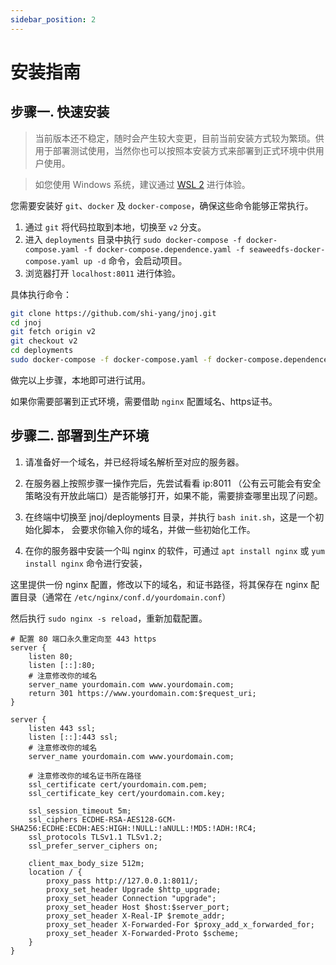 ```yaml
---
sidebar_position: 2
---
```

# 安装指南

## 步骤一. 快速安装

> 当前版本还不稳定，随时会产生较大变更，目前当前安装方式较为繁琐。供用于部署测试使用，当然你也可以按照本安装方式来部署到正式环境中供用户使用。

> 如您使用 Windows 系统，建议通过 [WSL 2](https://learn.microsoft.com/en-us/windows/wsl/install) 进行体验。

您需要安装好 `git`、`docker` 及 `docker-compose`，确保这些命令能够正常执行。

1. 通过 `git` 将代码拉取到本地，切换至 `v2` 分支。
2. 进入 `deployments` 目录中执行 `sudo docker-compose -f docker-compose.yaml -f docker-compose.dependence.yaml -f seaweedfs-docker-compose.yaml up -d` 命令，会启动项目。
3. 浏览器打开 `localhost:8011` 进行体验。

具体执行命令：

```bash
git clone https://github.com/shi-yang/jnoj.git
cd jnoj
git fetch origin v2
git checkout v2
cd deployments
sudo docker-compose -f docker-compose.yaml -f docker-compose.dependence.yaml -f seaweedfs-docker-compose.yaml up -d
```

做完以上步骤，本地即可进行试用。

如果你需要部署到正式环境，需要借助 `nginx` 配置域名、https证书。

## 步骤二. 部署到生产环境

1. 请准备好一个域名，并已经将域名解析至对应的服务器。

2. 在服务器上按照步骤一操作完后，先尝试看看 ip:8011 （公有云可能会有安全策略没有开放此端口）是否能够打开，如果不能，需要排查哪里出现了问题。

3. 在终端中切换至 jnoj/deployments 目录，并执行 `bash init.sh`，这是一个初始化脚本，
会要求你输入你的域名，并做一些初始化工作。

4. 在你的服务器中安装一个叫 nginx 的软件，可通过 `apt install nginx` 或 `yum install nginx` 命令进行安装，

这里提供一份 nginx 配置，修改以下的域名，和证书路径，将其保存在 nginx 配置目录（通常在 `/etc/nginx/conf.d/yourdomain.conf`）

然后执行 `sudo nginx -s reload`，重新加载配置。

```
# 配置 80 端口永久重定向至 443 https
server {
	listen 80;
	listen [::]:80;
    # 注意修改你的域名
	server_name yourdomain.com www.yourdomain.com;
	return 301 https://www.yourdomain.com:$request_uri;
}

server {
	listen 443 ssl;
	listen [::]:443 ssl;
    # 注意修改你的域名
	server_name yourdomain.com www.yourdomain.com;

    # 注意修改你的域名证书所在路径
	ssl_certificate cert/yourdomain.com.pem;
	ssl_certificate_key cert/yourdomain.com.key;

	ssl_session_timeout 5m;
	ssl_ciphers ECDHE-RSA-AES128-GCM-SHA256:ECDHE:ECDH:AES:HIGH:!NULL:!aNULL:!MD5:!ADH:!RC4;
	ssl_protocols TLSv1.1 TLSv1.2;
	ssl_prefer_server_ciphers on;

	client_max_body_size 512m;
	location / {
        proxy_pass http://127.0.0.1:8011/;
        proxy_set_header Upgrade $http_upgrade;
        proxy_set_header Connection "upgrade";
        proxy_set_header Host $host:$server_port;
        proxy_set_header X-Real-IP $remote_addr;
        proxy_set_header X-Forwarded-For $proxy_add_x_forwarded_for;
        proxy_set_header X-Forwarded-Proto $scheme;
	}
}
```
